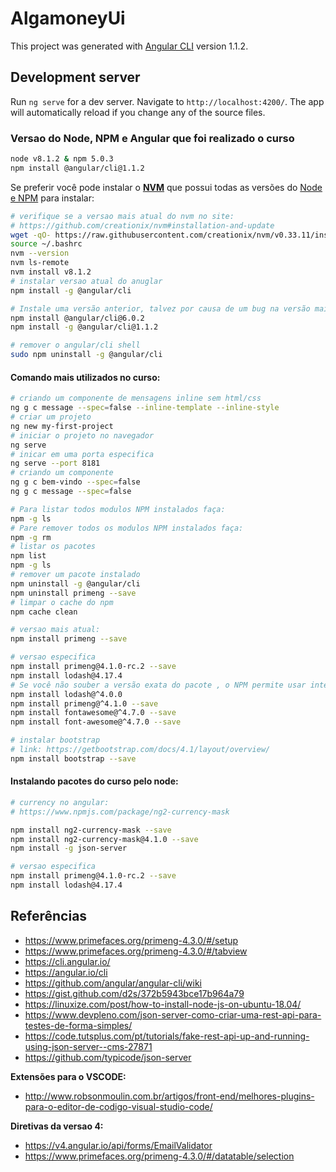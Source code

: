 # AlgamoneyUi

This project was generated with [Angular CLI](https://github.com/angular/angular-cli) version 1.1.2.

## Development server

Run `ng serve` for a dev server. Navigate to `http://localhost:4200/`. The app will automatically reload if you change any of the source files.

### Versao do Node, NPM e Angular que foi realizado o curso
```bash
node v8.1.2 & npm 5.0.3
npm install @angular/cli@1.1.2
```

Se preferir você pode instalar o **[NVM](https://github.com/creationix/nvm#installation-and-update)** que possui todas as versões do <u>Node e NPM</u> para instalar:

```bash
# verifique se a versao mais atual do nvm no site:
# https://github.com/creationix/nvm#installation-and-update
wget -qO- https://raw.githubusercontent.com/creationix/nvm/v0.33.11/install.sh | bash
source ~/.bashrc
nvm --version
nvm ls-remote
nvm install v8.1.2
# instalar versao atual do anuglar
npm install -g @angular/cli

# Instale uma versão anterior, talvez por causa de um bug na versão mais recente. Por exemplo, para obter o 6.0.2:
npm install @angular/cli@6.0.2
npm install -g @angular/cli@1.1.2

# remover o angular/cli shell
sudo npm uninstall -g @angular/cli
```

#### Comando mais utilizados no curso:

```bash
# criando um componente de mensagens inline sem html/css
ng g c message --spec=false --inline-template --inline-style
# criar um projeto
ng new my-first-project
# iniciar o projeto no navegador
ng serve
# inicar em uma porta especifica
ng serve --port 8181
# criando um componente
ng g c bem-vindo --spec=false
ng g c message --spec=false

# Para listar todos modulos NPM instalados faça: 
npm -g ls
# Pare remover todos os modulos NPM instalados faça: 
npm -g rm
# listar os pacotes
npm list
npm -g ls
# remover um pacote instalado
npm uninstall -g @angular/cli
npm uninstall primeng --save
# limpar o cache do npm
npm cache clean

# versao mais atual:
npm install primeng --save

# versao especifica
npm install primeng@4.1.0-rc.2 --save
npm install lodash@4.17.4
# Se você não souber a versão exata do pacote , o NPM permite usar intervalos semânticos para definir a versão. Por exemplo}:
npm install lodash@^4.0.0
npm install primeng@^4.1.0 --save
npm install fontawesome@^4.7.0 --save
npm install font-awesome@^4.7.0 --save

# instalar bootstrap
# link: https://getbootstrap.com/docs/4.1/layout/overview/
npm install bootstrap --save
```

#### Instalando pacotes do curso pelo node:

```bash
# currency no angular:
# https://www.npmjs.com/package/ng2-currency-mask

npm install ng2-currency-mask --save
npm install ng2-currency-mask@4.1.0 --save
npm install -g json-server

# versao especifica
npm install primeng@4.1.0-rc.2 --save
npm install lodash@4.17.4
```



## Referências

- https://www.primefaces.org/primeng-4.3.0/#/setup
- https://www.primefaces.org/primeng-4.3.0/#/tabview
- https://cli.angular.io/
- https://angular.io/cli
- https://github.com/angular/angular-cli/wiki
- https://gist.github.com/d2s/372b5943bce17b964a79
- https://linuxize.com/post/how-to-install-node-js-on-ubuntu-18.04/
- https://www.devpleno.com/json-server-como-criar-uma-rest-api-para-testes-de-forma-simples/
- https://code.tutsplus.com/pt/tutorials/fake-rest-api-up-and-running-using-json-server--cms-27871
- https://github.com/typicode/json-server

**Extensões para o VSCODE:**

- http://www.robsonmoulin.com.br/artigos/front-end/melhores-plugins-para-o-editor-de-codigo-visual-studio-code/

**Diretivas da versao 4:**

* https://v4.angular.io/api/forms/EmailValidator
* https://www.primefaces.org/primeng-4.3.0/#/datatable/selection